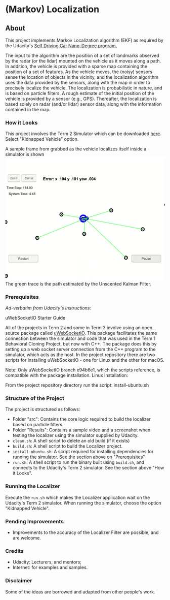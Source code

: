 # (Markov) Localization

## About
This project implements Markov Localization algorithm (EKF) as required by the Udacity's [Self Driving Car Nano-Degree program.](https://www.udacity.com/course/self-driving-car-engineer-nanodegree--nd013)

The input to the algorithm are the position of a set of landmarks observed by the radar (or the lidar) mounted on the vehicle as it moves along a path. In addition, the vehicle is provided with a sparse map containing the position of a set of features. 
As the vehicle moves, the (noisy) sensors sense the location of objects in the vicinity, and the localization algorithm uses the data provided by the sensors, along with the map in order to precisely localize the vehicle.
The localization is probabilistic in nature, and is based on particle filters.
A rough estimate of the initial position of the vehicle is provided by a sensor (e.g., GPS). Thereafter, the localization is based solely on radar (and/or lidar) sensor data, along with the information contained in the map.

### How it Looks
This project involves the Term 2 Simulator which can be downloaded [here](https://github.com/udacity/self-driving-car-sim/releases). Select "Kidnapped Vehicle" option.

A sample frame from grabbed as the vehicle localizes itself inside a simulator is shown ![below](https://github.com/RomanoViolet/Udacity-Localization/blob/master/Results/screenshot.png)
The green trace is the path estimated by the Unscented Kalman Filter.

### Prerequisites
_Ad-verbatim from Udacity's Instructions:_

uWebSocketIO Starter Guide

All of the projects in Term 2 and some in Term 3 involve using an open source package called [uWebSocketIO](https://github.com/uNetworking/uWebSockets). This package facilitates the same connection between the simulator and code that was used in the Term 1 Behavioral Cloning Project, but now with C++. The package does this by setting up a web socket server connection from the C++ program to the simulator, which acts as the host. In the project repository there are two scripts for installing uWebSocketIO - one for Linux and the other for macOS.

Note: Only uWebSocketIO branch e94b6e1, which the scripts reference, is compatible with the package installation.
Linux Installation:

From the project repository directory run the script: install-ubuntu.sh


### Structure of the Project
The project is structured as follows:
- Folder "src": Contains the core logic required to build the localizer based on particle filters
- Folder "Results": Contains a sample video and a screenshot when testing the localizer using the simulator supplied by Udacity.
- `clean.sh`: A shell script to delete an old build (if it exists)
- `build.sh`: A shell script to build the Localizer project.
- `install-ubuntu.sh`: A script required for installing dependencies for running the simulator. See the section above on "Prerequisites"
- `run.sh`: A shell script to run the binary built using `build.sh`, and connects to the Udacity's Term 2 simulator. See the section above "How it Looks".


### Running the Localizer
Execute the `run.sh` which makes the Localizer application wait on the Udacity's Term 2 simulator. When running the simulator, choose the option "Kidnapped Vehicle".


### Pending Improvements
- Improvements to the accuracy of the Localizer Filter are possible, and are welcome.

### Credits
- Udacity: Lecturers, and mentors;
- Internet: for examples and samples.

### Disclaimer
Some of the ideas are borrowed and adapted from other people's work.
